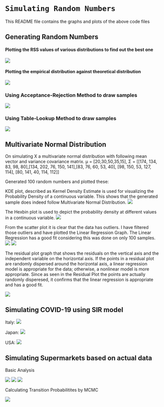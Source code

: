 # ```Simulating Random Numbers```

This README file contains the graphs and plots of the above code files

## Generating Random Numbers

#### Plotting the RSS values of various distributions to find out the best one
![](https://github.com/Ojaswy/Simulation-and-Modelling/blob/main/Best%20Fit/m2b.png?raw=true)

#### Plotting the empirical distribution against theoretical distribution
![](https://github.com/Ojaswy/Simulation-and-Modelling/blob/main/Best%20Fit/m2a.png?raw=true)

### Using Acceptance-Rejection Method to draw samples
![](https://github.com/Ojaswy/Simulation-and-Modelling/blob/main/Random%20Numbers%20Generation/Acceptance-Rejection%20Method/normal2.png?raw=true)

### Using Table-Lookup Method to draw samples
![](https://github.com/Ojaswy/Simulation-and-Modelling/blob/main/Random%20Numbers%20Generation/Various%20Generators/generated_sample.png?raw=true)

## Multivariate Normal Distribution
On simulating X a multivariate normal distribution with following mean vector and variance covariance matrix.
μ = [20,30,50,35,15], Σ = [[174, 134, 83, 98, 80],[134, 202, 76, 150, 141],[83, 76, 60, 53, 40], [98, 150, 53, 127, 114], [80, 141, 40, 114, 112]]

Generated 100 random numbers and plotted these:

KDE plot, described as Kernel Density Estimate is used for visualizing the Probability Density of a continuous variable. This shows that the generated sample does indeed follow Multivariate Normal Distribution.
![](https://github.com/Ojaswy/Simulation-and-Modelling/blob/main/Random%20Numbers%20Generation/Multivariate%20Normal%20Distribution/kde.png?raw=true)

The Hexbin plot is  used to depict the probability density at different values in a continuous variable. 
![](https://github.com/Ojaswy/Simulation-and-Modelling/blob/main/Random%20Numbers%20Generation/Multivariate%20Normal%20Distribution/hex.png?raw=true)


From the scatter plot it is clear that the data has outliers. I have filtered those outliers and have plotted the Linear Regression Graph. The Linear Regression has a good fit considering this was done on only 100 samples.
![](https://github.com/Ojaswy/Simulation-and-Modelling/blob/main/Random%20Numbers%20Generation/Multivariate%20Normal%20Distribution/scatter.png?raw=true)
![](https://github.com/Ojaswy/Simulation-and-Modelling/blob/main/Random%20Numbers%20Generation/Multivariate%20Normal%20Distribution/regress.png?raw=true)


The residual plot graph that shows the residuals on the vertical axis and the independent variable on the horizontal axis. If the points in a residual plot are randomly dispersed around the horizontal axis, a linear regression model is appropriate for the data; otherwise, a nonlinear model is more appropriate. Since as seen in the Residual Plot the points are actually randomly disperesed, it confirms that the linear regression is appropriate and has a good fit.

![](https://github.com/Ojaswy/Simulation-and-Modelling/blob/main/Random%20Numbers%20Generation/Multivariate%20Normal%20Distribution/residual.png?raw=true)

## Simulating COVID-19 using SIR model

Italy:
![](https://github.com/Ojaswy/Simulation-and-Modelling/blob/main/SIR_model/Italy.png?raw=true)

Japan:
![](https://github.com/Ojaswy/Simulation-and-Modelling/blob/main/SIR_model/Japan.png?raw=true)

USA:
![](https://github.com/Ojaswy/Simulation-and-Modelling/blob/main/SIR_model/US.png?raw=true)

## Simulating Supermarkets based on actual data

Basic Analysis

![](https://github.com/Ojaswy/Simulation-and-Modelling/blob/main/Supermarket%20Simulation/1.png?raw=true)
![](https://github.com/Ojaswy/Simulation-and-Modelling/blob/main/Supermarket%20Simulation/2.png?raw=true)
![](https://github.com/Ojaswy/Simulation-and-Modelling/blob/main/Supermarket%20Simulation/3.png?raw=true)

Calculating Transition Probabilitites by MCMC

![](https://github.com/Ojaswy/Simulation-and-Modelling/blob/main/Supermarket%20Simulation/transition.png?raw=true)


